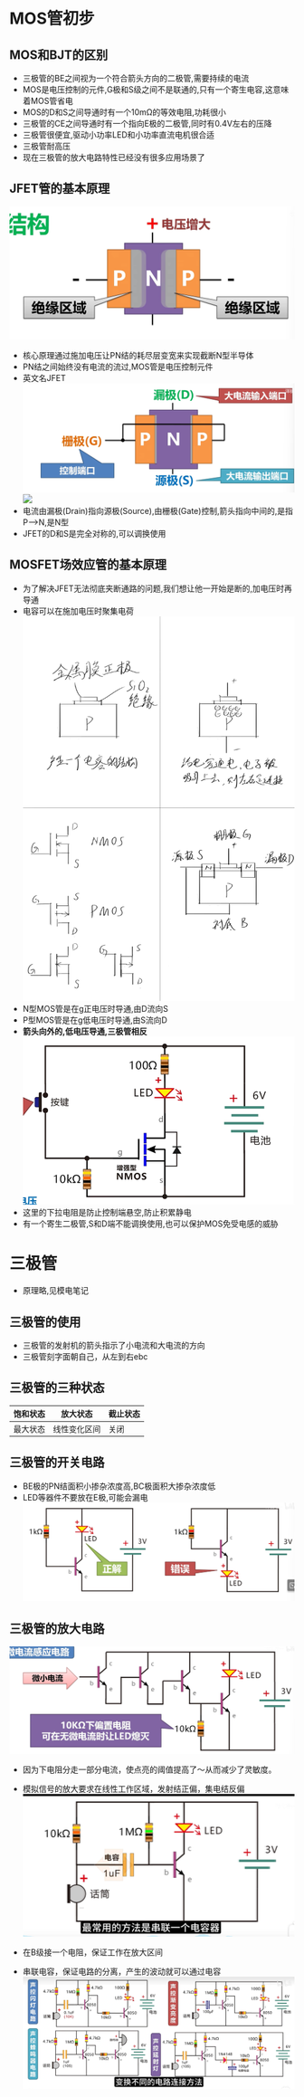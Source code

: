 # MOS管初步
## MOS和BJT的区别
- 三极管的BE之间视为一个符合箭头方向的二极管,需要持续的电流
- MOS是电压控制的元件,G极和S级之间不是联通的,只有一个寄生电容,这意味着MOS管省电
- MOS的D和S之间导通时有一个10mΩ的等效电阻,功耗很小
- 三极管的CE之间导通时有一个指向E极的二极管,同时有0.4V左右的压降
- 三极管很便宜,驱动小功率LED和小功率直流电机很合适
- 三极管耐高压
- 现在三极管的放大电路特性已经没有很多应用场景了
## JFET管的基本原理
![](/Image/MOS的基本原理.png)
- 核心原理通过施加电压让PN结的耗尽层变宽来实现截断N型半导体
- PN结之间始终没有电流的流过,MOS管是电压控制元件
- 英文名JFET
![](/Image/引脚命名.png)
![](/Image/符号.png)
- 电流由漏极(Drain)指向源极(Source),由栅极(Gate)控制,箭头指向中间的,是指P-->N,是N型
- JFET的D和S是完全对称的,可以调换使用
## MOSFET场效应管的基本原理
- 为了解决JFET无法彻底夹断通路的问题,我们想让他一开始是断的,加电压时再导通
- 电容可以在施加电压时聚集电荷
![](/Image/MOSFET原理图.png)
- N型MOS管是在g正电压时导通,由D流向S
- P型MOS管是在g低电压时导通,由S流向D
- **箭头向外的,低电压导通,三极管相反**
![](/Image/示例图.png)
- 这里的下拉电阻是防止控制端悬空,防止积累静电
- 有一个寄生二极管,S和D端不能调换使用,也可以保护MOS免受电感的威胁


# 三极管
- 原理略,见模电笔记
## 三极管的使用
- 三极管的发射机的箭头指示了小电流和大电流的方向
- 三极管刻字面朝自己，从左到右ebc
## 三极管的三种状态

|饱和状态|放大状态|截止状态|
|--|--|--|
|最大状态|线性变化区间|关闭|

## 三极管的开关电路
- BE极的PN结面积小掺杂浓度高,BC极面积大掺杂浓度低
- LED等器件不要放在E极,可能会漏电
![](/Image/两种接法.png)
## 三极管的放大电路
![](/Image/多级放大电路.png)
- 因为下电阻分走一部分电流，使点亮的阈值提高了～从而减少了灵敏度。

- 模拟信号的放大要求在线性工作区域，发射结正偏，集电结反偏
![](/Image/典型放大图.png)
- 在B级接一个电阻，保证工作在放大区间
- 串联电容，保证电路的分离，产生的波动就可以通过电容
![](/Image/BJT的典型电路.png)
